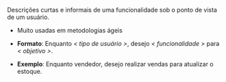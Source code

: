  Descrições curtas e informais de uma funcionalidade sob o ponto de vista de um usuário.

- Muito usadas em metodologias ágeis

- **Formato**:
	Enquanto *< tipo de usuário >*, desejo *< funcionalidade >* para *< objetivo >*.

- **Exemplo**:
	Enquanto vendedor, desejo realizar vendas para atualizar o estoque.
